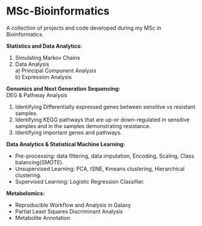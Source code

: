 # MSc-Bioinformatics
A collection of projects and code developed during my MSc in Bioinformatics.

**Statistics and Data Analytics:**
1. Simulating Markov Chains
2. Data Analysis  
  a) Principal Component Analysis  
  b) Expression Analysis

**Genomics and Next Generation Sequencing:**  
DEG & Pathway Analysis  
1. Identifying Differentially expressed genes between sensitive vs resistant samples.
2. Identifying KEGG pathways that are up-or down-regulated in sensitive samples and in the samples demonstrating resistance.
3. Identifying important genes and pathways.

**Data Analytics & Statistical Machine Learning:**
- Pre-processing: data filtering, data imputation, Encoding, Scaling, Class balancing(SMOTE).    
- Unsupervised Learning: PCA, tSNE, Kmeans clustering, Hierarchical clustering.
- Supervised Learning: Logistic Regression Classifier.

**Metabolomics:**
- Reproducible Workflow and Analysis in Galaxy
- Partial Least Squares Discriminant Analysis
- Metabolite Annotation

